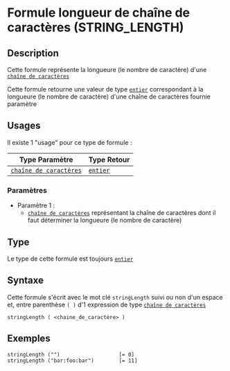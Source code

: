 # Formule longueur de chaîne de caractères (STRING_LENGTH)
## Description
Cette formule représente la longueure (le nombre de caractère) d'une [`chaîne de caractères`][valeur-de-retour] 

Cette formule retourne une valeur de type [`entier`][valeur-de-retour] correspondant à la longueure (le nombre de caractère) d'une chaîne de caractères fournie paramètre

## Usages
Il existe 1 "usage" pour ce type de formule :

|Type Paramètre|Type Retour|
|--------------|-----------|
|[`chaîne de caractères`][valeur-de-retour]|[`entier`][valeur-de-retour]|

### Paramètres
- Paramètre 1 :
    - [`chaîne de caractères`][valeur-de-retour] représentant la chaîne de caractères dont il faut déterminer la longueure (le nombre de caractère)

## Type
Le type de cette formule est toujours [`entier`][valeur-de-retour]

## Syntaxe
Cette formule s'écrit avec le mot clé `stringLength` suivi ou non d'un espace et, entre parenthèse `( )` d'1 expression de type [`chaîne de caractères`][valeur-de-retour]

    stringLength ( <chaine_de_caractère> )

## Exemples
    stringLength ("")                   [= 0]
    stringLength ("bar:foo:bar")        [= 11]
    

[valeur-de-retour]: ../lexique.md#valeur-de-retour